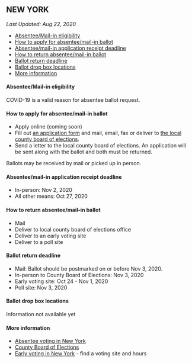## NEW YORK

*Last Updated: Aug 22, 2020*

* [Absentee/Mail-in eligibility](#absenteemail-in-eligibility)
* [How to apply for absentee/mail-in ballot](#how-to-apply-for-absenteemail-in-ballot)
* [Absentee/mail-in application receipt deadline](#absenteemail-in-application-receipt-deadline)
* [How to return absentee/mail-in ballot](#how-to-return-absenteemail-in-ballot)
* [Ballot return deadline](#ballot-return-deadline)
* [Ballot drop box locations](#ballot-drop-box-locations)
* [More information](#more-information)


#### Absentee/Mail-in eligibility
COVID-19 is a valid reason for absentee ballot request.


#### How to apply for absentee/mail-in ballot
* Apply online (coming soon)
* Fill out [an application form](https://www.elections.ny.gov/NYSBOE/download/voting/AbsenteeBallot-English.pdf) and mail, email, fax or deliver to [the local county board of elections](https://www.elections.ny.gov/NYSBOE/Counties/CountyBoardRoster06172020.pdf).
* Send a letter to the local county board of elections. An application will be sent along with the ballot and both must be returned.

Ballots may be received by mail or picked up in person.


#### Absentee/mail-in application receipt deadline
* In-person: Nov 2, 2020
* All other means: Oct 27, 2020


#### How to return absentee/mail-in ballot
* Mail
* Deliver to local county board of elections office
* Deliver to an early voting site
* Deliver to a poll site


#### Ballot return deadline
* Mail: Ballot should be postmarked on or before Nov 3, 2020.
* In-person to County Board of Elections: Nov 3, 2020
* Early voting site: Oct 24 - Nov 1, 2020
* Poll site: Nov 3, 2020


#### Ballot drop box locations
Information not available yet

#### More information
* [Absentee voting in New York](https://www.elections.ny.gov/VotingAbsentee.html)
* [County Board of Elections](https://www.elections.ny.gov/NYSBOE/Counties/CountyBoardRoster06172020.pdf)
* [Early voting in New York](https://www.ny.gov/early-voting-new-york#) - find a voting site and hours


